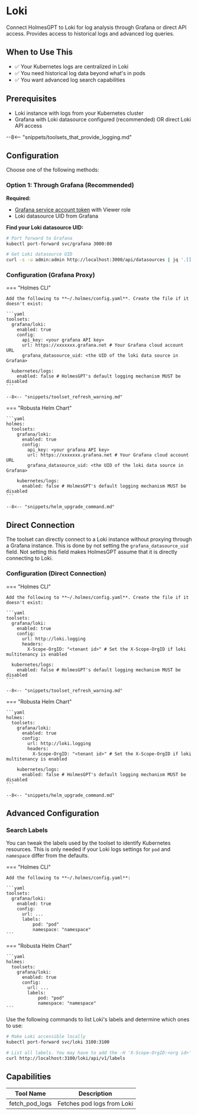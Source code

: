 # Loki

Connect HolmesGPT to Loki for log analysis through Grafana or direct API access. Provides access to historical logs and advanced log queries.

## When to Use This

- ✅ Your Kubernetes logs are centralized in Loki
- ✅ You need historical log data beyond what's in pods
- ✅ You want advanced log search capabilities

## Prerequisites

- Loki instance with logs from your Kubernetes cluster
- Grafana with Loki datasource configured (recommended) OR direct Loki API access

--8<-- "snippets/toolsets_that_provide_logging.md"

## Configuration

Choose one of the following methods:

### Option 1: Through Grafana (Recommended)

**Required:**
- [Grafana service account token](https://grafana.com/docs/grafana/latest/administration/service-accounts/) with Viewer role
- Loki datasource UID from Grafana

**Find your Loki datasource UID:**
```bash
# Port forward to Grafana
kubectl port-forward svc/grafana 3000:80

# Get Loki datasource UID
curl -s -u admin:admin http://localhost:3000/api/datasources | jq '.[] | select(.type == "loki") | .uid'
```

### Configuration (Grafana Proxy)

=== "Holmes CLI"

    Add the following to **~/.holmes/config.yaml**. Create the file if it doesn't exist:

    ```yaml
    toolsets:
      grafana/loki:
        enabled: true
        config:
          api_key: <your grafana API key>
          url: https://xxxxxxx.grafana.net # Your Grafana cloud account URL
          grafana_datasource_uid: <the UID of the loki data source in Grafana>

      kubernetes/logs:
        enabled: false # HolmesGPT's default logging mechanism MUST be disabled
    ```

    --8<-- "snippets/toolset_refresh_warning.md"

=== "Robusta Helm Chart"

    ```yaml
    holmes:
      toolsets:
        grafana/loki:
          enabled: true
          config:
            api_key: <your grafana API key>
            url: https://xxxxxxx.grafana.net # Your Grafana cloud account URL
            grafana_datasource_uid: <the UID of the loki data source in Grafana>

        kubernetes/logs:
          enabled: false # HolmesGPT's default logging mechanism MUST be disabled
    ```

    --8<-- "snippets/helm_upgrade_command.md"

## Direct Connection

The toolset can directly connect to a Loki instance without proxying through a Grafana instance. This is done by not setting the `grafana_datasource_uid` field. Not setting this field makes HolmesGPT assume that it is directly connecting to Loki.

### Configuration (Direct Connection)

=== "Holmes CLI"

    Add the following to **~/.holmes/config.yaml**. Create the file if it doesn't exist:

    ```yaml
    toolsets:
      grafana/loki:
        enabled: true
        config:
          url: http://loki.logging
          headers:
            X-Scope-OrgID: "<tenant id>" # Set the X-Scope-OrgID if loki multitenancy is enabled

      kubernetes/logs:
        enabled: false # HolmesGPT's default logging mechanism MUST be disabled
    ```

    --8<-- "snippets/toolset_refresh_warning.md"

=== "Robusta Helm Chart"

    ```yaml
    holmes:
      toolsets:
        grafana/loki:
          enabled: true
          config:
            url: http://loki.logging
            headers:
              X-Scope-OrgID: "<tenant id>" # Set the X-Scope-OrgID if loki multitenancy is enabled

        kubernetes/logs:
          enabled: false # HolmesGPT's default logging mechanism MUST be disabled
    ```

    --8<-- "snippets/helm_upgrade_command.md"

## Advanced Configuration

### Search Labels

You can tweak the labels used by the toolset to identify Kubernetes resources. This is only needed if your Loki logs settings for `pod` and `namespace` differ from the defaults.

=== "Holmes CLI"

    Add the following to **~/.holmes/config.yaml**:

    ```yaml
    toolsets:
      grafana/loki:
        enabled: true
        config:
          url: ...
          labels:
              pod: "pod"
              namespace: "namespace"
    ```

=== "Robusta Helm Chart"

    ```yaml
    holmes:
      toolsets:
        grafana/loki:
          enabled: true
          config:
            url: ...
            labels:
                pod: "pod"
                namespace: "namespace"
    ```

Use the following commands to list Loki's labels and determine which ones to use:

```bash
# Make Loki accessible locally
kubectl port-forward svc/loki 3100:3100

# List all labels. You may have to add the -H 'X-Scope-OrgID:<org id>' option with a valid org id
curl http://localhost:3100/loki/api/v1/labels
```

## Capabilities

| Tool Name | Description |
|-----------|-------------|
| fetch_pod_logs | Fetches pod logs from Loki |
